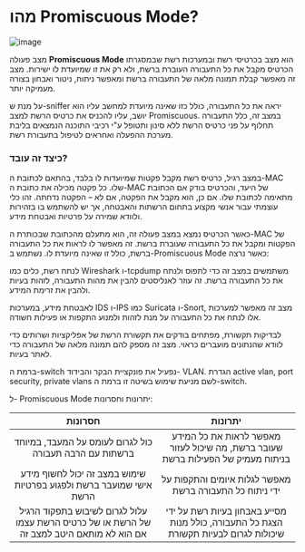# מהו Promiscuous Mode?

![image](https://github.com/user-attachments/assets/20edfd3b-95dd-4e56-9fdd-31da8ce844ed)


מצב פעולה **Promiscuous Mode** הוא מצב בכרטיסי רשת ובמערכות רשת שבמסגרתו הכרטיס מקבל את כל התעבורה העוברת ברשת, ולא רק את זו שמיועדת לו ישירות. מצב זה מאפשר קבלת תמונה מלאה של התעבורה ברשת ומאפשר ניתוח, ניטור ואבחון בצורה מעמיקה יותר.

על מנת ש-sniffer יראה את כל התעבורה, כולל כזו שאינה מיועדת למחשב עליו הוא יושב, עליו להכניס את כרטיס הרשת למצב Promiscuous. במצב זה, כלל התעבורה תחלוף על פני כרטיס הרשת ללא סינון ותטופל ע"י רכיבי התוכנה הנמצאים בליבת מערכת ההפעלה ואחראים לטיפול בתעבורת רשת.

### כיצד זה עובד?

במצב רגיל, כרטיס רשת מקבל פקטות שמיועדות לו בלבד, בהתאם לכתובת ה-MAC שלו. כל פקטה מכילה את כתובת ה-MAC של היעד, והכרטיס בודק אם הכתובת מתאימה לכתובת שלו. אם כן, הוא מקבל את הפקטה, אם לא – הפקטה נדחתה. זהו כלי עוצמתי עבור אנשי מקצוע בתחום הרשתות והאבטחה, אך יש להשתמש בו בזהירות ולוודא שמירה על פרטיות ואבטחת מידע.

כאשר הכרטיס נמצא במצב פעולה זה, הוא מתעלם מהכתובת שבכותרת ה-MAC של הפקטות ומקבל את כל התעבורה שעוברת ברשת. זה מאפשר לו לראות את כל התעבורה ברשת, כולל זו שאינה מיועדת לו. נשתמש ב-Promiscuous Mode כאשר נרצה:

לנתח רשת, כלים כמו Wireshark ו-tcpdump משתמשים במצב זה כדי לתפוס ולנתח את כל התעבורה ברשת. זה עוזר לאנליסטים להבין את מהות התעבורה, לזהות בעיות ולהבין את זרימת המידע.

לאבטחת מידע, במערכות IDS ו-IPS כמו Suricata ו-Snort, מצב זה מאפשר למערכות אלו לנתח את כל התעבורה על מנת לזהות ולמנוע התקפות או פעילות חשודה.

לבדיקות תקשורת, מפתחים בודקים את תקשורת הרשת של אפליקציות ושרותים כדי לוודא שהנתונים מועברים כראוי. מצב זה מספק להם תמונה מלאה של התעבורה כדי לאתר בעיות.

ברמת ה-switch נפעיל את פונקציית הבקר והבידוד- VLAN. הגדרת active vlan, port security, private vlans לשם מניעת שימוש בשיטה זו ברמת ה-switch.

ל- Promiscuous Mode יתרונות וחסרונות:

<p dir="rtl" style="text-align: right;">

  | יתרונות | חסרונות |
|:--------:|:--------:|
| מאפשר לראות את כל המידע שעובר ברשת, מה שיכול לעזור בניתוח מעמיק של הפעילות ברשת  | כול לגרום לעומס על המעבד, במיוחד ברשתות עם הרבה תעבורה | 
| מאפשר לגלות איומים והתקפות על ידי ניתוח כל התעבורה ברשת | שימוש במצב זה יכול לחשוף מידע אישי שמועבר ברשת ולפגוע בפרטיות הרשת  | 
| מסייע באבחון בעיות רשת על ידי הצגת כל התעבורה, כולל מנות שיכולות לגרום לבעיות תקשורת | עלול לגרום לשיבוש בתפקוד הרגיל של הרשת או של כרטיס הרשת עצמו אם הוא לא מותאם היטב למצב זה  | 


</p>
